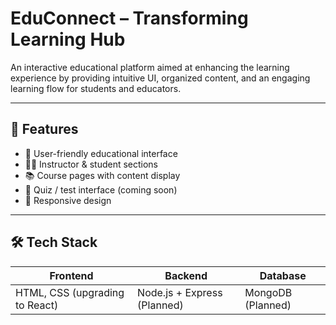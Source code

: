 # EduConnect – Transforming Learning Hub

An interactive educational platform aimed at enhancing the learning experience by providing intuitive UI, organized content, and an engaging learning flow for students and educators.

---
## 🚀 Features

- 🧠 User-friendly educational interface
- 🧑‍🏫 Instructor & student sections
- 📚 Course pages with content display
- 📝 Quiz / test interface (coming soon)
- 📱 Responsive design

---
## 🛠️ Tech Stack

| Frontend | Backend | Database |
|----------|---------|----------|
| HTML, CSS (upgrading to React) | Node.js + Express (Planned) | MongoDB (Planned) |



